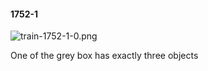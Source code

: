 #### 1752-1
![train-1752-1-0.png](https://github.com/lil-lab/nlvr/raw/master/nlvr/train/images/68/train-1752-1-0.png "train-1752-1-0.png")

One of the grey box has exactly three objects